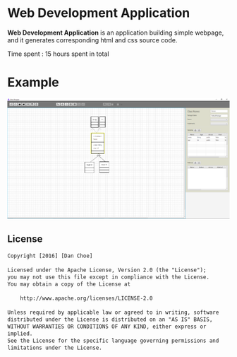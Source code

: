 # Web Development Application

**Web Development Application** is an application building simple webpage, and it generates corresponding html and css source code.

Time spent : 15 hours spent in total

# Example

<img src='https://raw.githubusercontent.com/dan-choe/UMLDesignApplication/master/uml.png'>


## License

    Copyright [2016] [Dan Choe]

    Licensed under the Apache License, Version 2.0 (the "License");
    you may not use this file except in compliance with the License.
    You may obtain a copy of the License at

        http://www.apache.org/licenses/LICENSE-2.0

    Unless required by applicable law or agreed to in writing, software
    distributed under the License is distributed on an "AS IS" BASIS,
    WITHOUT WARRANTIES OR CONDITIONS OF ANY KIND, either express or implied.
    See the License for the specific language governing permissions and
    limitations under the License.
